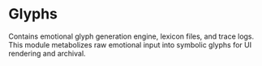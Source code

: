 # Glyphs

Contains emotional glyph generation engine, lexicon files, and trace logs.
This module metabolizes raw emotional input into symbolic glyphs for UI rendering and archival.